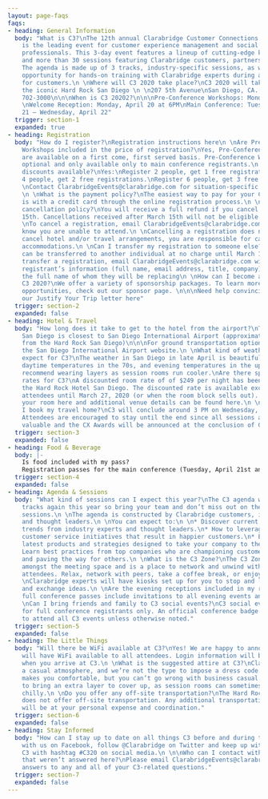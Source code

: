```yaml
---
layout: page-faqs
faqs:
- heading: General Information
  body: "What is C3?\nThe 12th annual Clarabridge Customer Connections (C3) conference
    is the leading event for customer experience management and social customer service
    professionals. This 3-day event features a lineup of cutting-edge keynote speakers
    and more than 30 sessions featuring Clarabridge customers, partners, and analysts.
    The agenda is made up of 3 tracks, industry-specific sessions, as well as the
    opportunity for hands-on training with Clarabridge experts during advanced sessions
    for customers.\n \nWhere will C3 2020 take place?\nC3 2020 will take place at
    the iconic Hard Rock San Diego \n \n207 5th Avenue\nSan Diego, CA. 92101\n(619)
    702-3000\n\n\nWhen is C3 20202?\n\n\nPre-Conference Workshops: Monday, April 20
    \nWelcome Reception: Monday, April 20 at 6PM\nMain Conference: Tuesday, April
    21 – Wednesday, April 22"
  trigger: section-1
  expanded: true
- heading: Registration
  body: "How do I register?\nRegistration instructions here\n \nAre Pre-Conference
    Workshops included in the price of registration?\nYes, Pre-Conference Workshops
    are available on a first come, first served basis. Pre-Conference Workshops are
    optional and only available only to main conference registrants.\n \nAre group
    discounts available?\nYes:\nRegister 2 people, get 1 free registration.\nRegister
    4 people, get 2 free registrations.\nRegister 6 people, get 3 free registrations.\n
    \nContact ClarabridgeEvents@clarabridge.com for situation-specific pricing questions.
    \n \nWhat is the payment policy?\nThe easiest way to pay for your C3 registration
    is with a credit card through the online registration process.\n \nWhat is the
    cancellation policy?\nYou will receive a full refund if you cancel before March
    15th. Cancellations received after March 15th will not be eligible for a refund.\n
    \nTo cancel a registration, email ClarabridgeEvents@clarabridge.com to let us
    know you are unable to attend.\n \nCancelling a registration does not automatically
    cancel hotel and/or travel arrangements, you are responsible for cancelling any
    accommodations.\n \nCan I transfer my registration to someone else?\nRegistrations
    can be transferred to another individual at no charge until March 15th.\n \nTo
    transfer a registration, email ClarabridgeEvents@clarabridge.com with the new
    registrant’s information (full name, email address, title, company) as well as
    the full name of whom they will be replacing\n \nHow can I become a sponsor at
    C3 2020?\nWe offer a variety of sponsorship packages. To learn more about sponsorship
    opportunities, check out our sponsor page. \n\n\nNeed help convincing your boss?\nDownload
    our Justify Your Trip letter here"
  trigger: section-2
  expanded: false
- heading: Hotel & Travel
  body: "How long does it take to get to the hotel from the airport?\nThe Hard Rock
    San Diego is closest to San Diego International Airport (approximately 4 miles
    from the Hard Rock San Diego)\n\n\nFor ground transportation options please visit
    the San Diego International Airport website.\n \nWhat kind of weather should I
    expect for C3?\nThe weather in San Diego in late April is beautiful! Plan for
    daytime temperatures in the 70s, and evening temperatures in the upper-50s. We
    recommend wearing layers as session rooms run cooler.\nAre there special hotel
    rates for C3?\nA discounted room rate of of $249 per night has been secured at
    the Hard Rock Hotel San Diego. The discounted rate is available exclusively to
    attendees until March 27, 2020 (or when the room block sells out). You can book
    your room here and additional venue details can be found here.\n \nWhen should
    I book my travel home?\nC3 will conclude around 3 PM on Wednesday, April 22nd.
    Attendees are encouraged to stay until the end since all sessions are extremely
    valuable and the CX Awards will be announced at the conclusion of C3."
  trigger: section-3
  expanded: false
- heading: Food & Beverage
  body: |-
    Is food included with my pass?
    Registration passes for the main conference (Tuesday, April 21st and Wednesday, April 22nd) include breakfast, snacks during breaks, lunch and dinner. The Hard Rock offers a variety of dining options as well.
  trigger: section-4
  expanded: false
- heading: Agenda & Sessions
  body: "What kind of sessions can I expect this year?\nThe C3 agenda will have 2
    tracks again this year so bring your team and don’t miss out on these valuable
    sessions.\n \nThe agenda is constructed by Clarabridge customers, industry analysts
    and thought leaders.\n \nYou can expect to:\n \n* Discover current and emerging
    trends from industry experts and thought leaders.\n* How to leverage CEM and digital
    customer service initiatives that result in happier customers.\n* Explore the
    latest products and strategies designed to take your company to the next level.\n*
    Learn best practices from top companies who are championing customer service initiatives
    and paving the way for others.\n \nWhat is the C3 Zone?\nThe C3 Zone is located
    amongst the meeting space and is a place to network and unwind with your fellow
    attendees. Relax, network with peers, take a coffee break, or enjoy a nice snack!\n
    \nClarabridge experts will have kiosks set up for you to stop and learn best practices
    and exchange ideas.\n \nAre the evening receptions included in my registration?\nYes,
    full conference passes include invitations to all evening events and receptions.\n
    \nCan I bring friends and family to C3 social events?\nC3 social events are exclusively
    for full conference registrants only. An official conference badge is required
    to attend all C3 events unless otherwise noted."
  trigger: section-5
  expanded: false
- heading: The Little Things
  body: "Will there be WiFi available at C3?\nYes! We are happy to announce that we
    will have WiFi available to all attendees. Login information will be available
    when you arrive at C3.\n \nWhat is the suggested attire at C3?\nClarabridge encourages
    a casual atmosphere, and we’re not the type to impose a dress code. So wear whatever
    makes you comfortable, but you can’t go wrong with business casual. You may want
    to bring an extra layer to cover up, as session rooms can sometimes get a bit
    chilly.\n \nDo you offer any off-site transportation?\nThe Hard Rock San Diego
    does not offer off-site transportation. Any additional transportation off-site
    will be at your personal expense and coordination."
  trigger: section-6
  expanded: false
- heading: Stay Informed
  body: "How can I stay up to date on all things C3 before and during the event?\nConnect
    with us on Facebook, follow @Clarabridge on Twitter and keep up with all things
    C3 with hashtag #C320 on social media.\n \n\nWho can I contact with questions
    that weren’t answered here?\nPlease email ClarabridgeEvents@clarabridge.com for
    answers to any and all of your C3-related questions."
  trigger: section-7
  expanded: false
---
```


